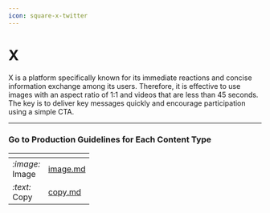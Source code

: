 ```yaml
---
icon: square-x-twitter
---
```


# X

X is a platform specifically known for its immediate reactions and concise information exchange among its users. Therefore, it is effective to use images with an aspect ratio of 1:1 and videos that are less than 45 seconds. The key is to deliver key messages quickly and encourage participation using a simple CTA.

***

### Go to Production Guidelines for Each Content Type

<table data-view="cards"><thead><tr><th></th><th data-hidden data-card-target data-type="content-ref"></th></tr></thead><tbody><tr><td><i class="fa-image">:image:</i> <br>Image</td><td><a href="image.md">image.md</a></td></tr><tr><td><i class="fa-text">:text:</i> <br>Copy</td><td><a href="copy.md">copy.md</a></td></tr></tbody></table>





